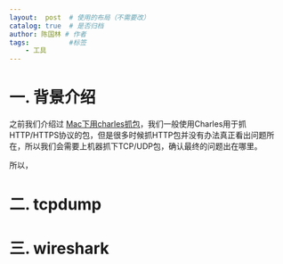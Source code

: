 ```yaml
---
layout:  post  # 使用的布局（不需要改）
catalog: true  # 是否归档
author: 陈国林 # 作者
tags:          #标签
    - 工具
---
```


# 一. 背景介绍
之前我们介绍过 [Mac下用charles抓包](https://chenguolin.github.io/2017/06/03/%E5%B7%A5%E5%85%B7-3-Mac%E4%B8%8B%E7%94%A8Charles%E6%8A%93%E5%8C%85/)，我们一般使用Charles用于抓HTTP/HTTPS协议的包，但是很多时候抓HTTP包并没有办法真正看出问题所在，所以我们会需要上机器抓下TCP/UDP包，确认最终的问题出在哪里。

所以，


# 二. tcpdump

# 三. wireshark

